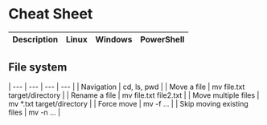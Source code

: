 # Cheat Sheet

| Description | Linux | Windows | PowerShell |
| --- | --- | --- | --- |

## File system
| --- | --- | --- | --- |
| Navigation | cd, ls, pwd |
| Move a file | mv file.txt target/directory |
| Rename a file | mv file.txt file2.txt |
| Move multiple files | mv *.txt target/directory |
| Force move | mv -f ... |
| Skip moving existing files | mv -n ... |
